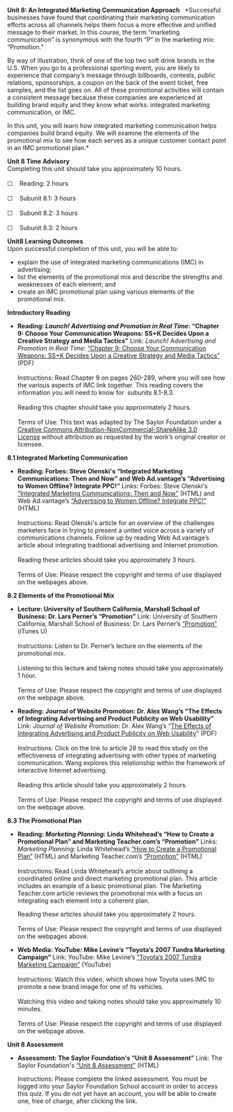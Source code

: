**Unit 8: An Integrated Marketing Communication Approach** <span
id="8"></span> 
*Successful businesses have found that coordinating their marketing
communication efforts across all channels helps them focus a more
effective and unified message to their market. In this course, the term
“marketing communication” is synonymous with the fourth “P” in the
marketing mix: “Promotion.”  
  
 By way of illustration, think of one of the top two soft drink brands
in the U.S. When you go to a professional sporting event, you are likely
to experience that company’s message through billboards, contests,
public relations, sponsorships, a coupon on the back of the event
ticket, free samples, and the list goes on. All of these promotional
activities will contain a consistent message because these companies are
experienced at building brand equity and they know what works:
integrated marketing communication, or IMC.  
  
 In this unit, you will learn how integrated marketing communication
helps companies build brand equity. We will examine the elements of the
promotional mix to see how each serves as a unique customer contact
point in an IMC promotional plan.*

**Unit 8 Time Advisory**  
Completing this unit should take you approximately 10 hours.  
    
 ☐    Reading: 2 hours  
    
 ☐    Subunit 8.1: 3 hours  
    
 ☐    Subunit 8.2: 3 hours  
    
 ☐    Subunit 8.3: 2 hours

**Unit8 Learning Outcomes**  
Upon successful completion of this unit, you will be able to:
-   explain the use of integrated marketing communications (IMC) in
    advertising;
-   list the elements of the promotional mix and describe the strengths
    and weaknesses of each element; and
-   create an IMC promotional plan using various elements of the
    promotional mix.

**Introductory Reading** <span id="8.0"></span> 
-   **Reading: *Launch! Advertising and Promotion in Real Time*:
    “Chapter 9: Choose Your Communication Weapons: SS+K Decides Upon a
    Creative Strategy and Media Tactics”**
    Link: *Launch! Advertising and Promotion in Real Time*: [“Chapter 9:
    Choose Your Communication Weapons: SS+K Decides Upon a Creative
    Strategy and Media
    Tactics”](https://resources.saylor.org/wwwresources/archived/site/textbooks/Launch!%20Advertising%20and%20Promotion%20in%20Real%20Time.pdf)
    (PDF)  
        
     Instructions: Read Chapter 9 on pages 260-289, where you will see
    how the various aspects of IMC link together. This reading covers
    the information you will need to know for  subunits 8.1-8.3.  
        
     Reading this chapter should take you approximately 2 hours.  
        
     Terms of Use: This text was adapted by The Saylor Foundation under
    a [Creative Commons Attribution-NonCommercial-ShareAlike 3.0
    License](http://creativecommons.org/licenses/by-nc-sa/3.0/) without
    attribution as requested by the work’s original creator or licensee.

**8.1 Integrated Marketing Communication** <span id="8.1"></span> 
-   **Reading: Forbes: Steve Olenski's “Integrated Marketing
    Communications: Then and Now” and Web Ad.vantage’s “Advertising to
    Women Offline? Integrate PPC!”**
    Links: Forbes: Steve Olenski's [“Integrated Marketing
    Communications: Then and
    Now”](http://www.forbes.com/sites/marketshare/2012/05/31/integrated-marketing-communications-then-now/) (HTML)
    and Web Ad.vantage’s [“Advertising to Women Offline? Integrate
    PPC!”](https://web.archive.org/web/20130723054921/http://www.webadvantage.net/webadblog/advertising-to-women-offline-integrate-ppc-1943)
    (HTML)  
        
     Instructions: Read Olenski's article for an overview of the
    challenges marketers face in trying to present a united voice across
    a variety of communications channels. Follow up by reading Web
    Ad.vantage’s article about integrating traditional advertising and
    Internet promotion.  
        
     Reading these articles should take you approximately 3 hours.  
        
     Terms of Use: Please respect the copyright and terms of use
    displayed on the webpages above.

**8.2 Elements of the Promotional Mix** <span id="8.2"></span> 
-   **Lecture: University of Southern California, Marshall School of
    Business: Dr. Lars Perner’s “Promotion”**
    Link: University of Southern California, Marshall School of
    Business: Dr. Lars Perner’s
    [“Promotion”](http://deimos3.apple.com/WebObjects/Core.woa/Browse/usc.edu.2336280768?i=1270351667)
    (iTunes U)  
        
     Instructions: Listen to Dr. Perner’s lecture on the elements of the
    promotional mix.  
        
     Listening to this lecture and taking notes should take you
    approximately 1 hour.  
        
     Terms of Use: Please respect the copyright and terms of use
    displayed on the webpage above.

-   **Reading: Journal of Website Promotion: Dr. Alex Wang’s “The
    Effects of Integrating Advertising and Product Publicity on Web
    Usability”**
    Link: *Journal of Website Promotion*: Dr. Alex Wang’s “[The Effects
    of Integrating Advertising and Product Publicity on Web
    Usability](https://web.archive.org/web/20130927194301/http://www.sp.uconn.edu/~alw03009/Publications.html)”
    (PDF)  
        
     Instructions: Click on the link to article 28 to read this study on
    the effectiveness of integrating advertising with other types of
    marketing communication. Wang explores this relationship within the
    framework of interactive Internet advertising.  
        
     Reading this article should take you approximately 2 hours.  
        
     Terms of Use: Please respect the copyright and terms of use
    displayed on the webpage above.

**8.3 The Promotional Plan** <span id="8.3"></span> 
-   **Reading: *Marketing Planning*: Linda Whitehead’s “How to Create a
    Promotional Plan” and Marketing Teacher.com’s “Promotion”**
    Links: *Marketing Planning*: Linda Whitehead’s [“How to Create a
    Promotional
    Plan”](http://www.adbase.com/Blog/Marketing-Planning/PromotionalPlan)
    (HTML) and Marketing Teacher.com’s
    [“Promotion”](http://marketingteacher.com/lesson-store/lesson-promotion.html)
    (HTML)  
        
     Instructions: Read Linda Whitehead’s article about outlining a
    coordinated online and direct marketing promotional plan. This
    article includes an example of a basic promotional plan. The
    Marketing Teacher.com article reviews the promotional mix with a
    focus on integrating each element into a coherent plan.  
      
     Reading these articles should take you approximately 2 hours.  
        
     Terms of Use: Please respect the copyright and terms of use
    displayed on the webpages above.

-   **Web Media: YouTube: Mike Levine’s “Toyota’s 2007 Tundra Marketing
    Campaign”**
    Link: YouTube: Mike Levine’s [“Toyota’s 2007 Tundra Marketing
    Campaign”](http://www.youtube.com/watch?v=S4rwDfRtyr4) (YouTube)  
        
     Instructions: Watch this video, which shows how Toyota uses IMC to
    promote a new brand image for one of its vehicles.  
        
     Watching this video and taking notes should take you approximately
    10 minutes.  
        
     Terms of Use: Please respect the copyright and terms of use
    displayed on the webpage above.

**Unit 8 Assessment** <span id="8.4"></span> 
-   **Assessment: The Saylor Foundation's “Unit 8 Assessment”**
    Link: The Saylor Foundation's [“Unit 8
    Assessment”](http://school.saylor.org/mod/quiz/view.php?id=1064) (HTML)  
      
     Instructions: Please complete the linked assessment. You must be
    logged into your Saylor Foundation School account in order to access
    this quiz. If you do not yet have an account, you will be able to
    create one, free of charge, after clicking the link.



